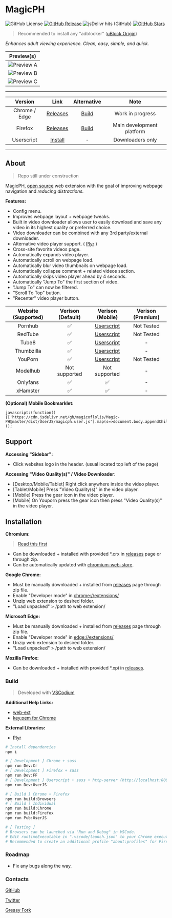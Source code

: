 # MagicPH

![GitHub License](https://img.shields.io/github/license/magicoflolis/Magic-PH)
[![GitHub Release](https://img.shields.io/github/release/magicoflolis/Magic-PH)](https://github.com/magicoflolis/Magic-PH/releases/latest)
![jsDelivr hits (GitHub)](https://img.shields.io/jsdelivr/gh/hm/magicoflolis/Magic-PH)
[![GitHub Stars](https://img.shields.io/github/stars/magicoflolis/Magic-PH)](https://github.com/magicoflolis/Magic-PH/stargazers)

> Recommended to install any "adblocker" ([uBlock Origin](https://github.com/gorhill/uBlock#readme))

*Enhances adult viewing experience. Clean, easy, simple, and quick.*

| Preview(s) |
|:----------:|
|![Preview A](https://raw.githubusercontent.com/magicoflolis/Magic-PH/master/assets/userjs.PNG)|
|![Preview B](https://raw.githubusercontent.com/magicoflolis/Magic-PH/master/assets/userjs1.PNG)|
|![Preview C](https://raw.githubusercontent.com/magicoflolis/Magic-PH/master/assets/userjs2.PNG)|

***

| Version | Link | Alternative | Note |
|:----------:|:----------:|:----------:|:----------:|
| Chrome / Edge | [Releases](https://github.com/magicoflolis/Magic-PH/releases) | [Build](#build) | Work in progress |
| Firefox | [Releases](https://github.com/magicoflolis/Magic-PH/releases) | [Build](#build) | Main development platform |
| Userscript | [Install](https://raw.githubusercontent.com/magicoflolis/Magic-PH/master/dist/UserJS/magicph.user.js) | - | Downloaders only |

***

## About

> Repo still under construction

MagicPH, [open source](https://github.com/magicoflolis/Magic-PH/blob/master/LICENSE) web extension with the goal of improving webpage navigation and *reducing distractions.*

**Features:**

* Config menu.
* Improves webpage layout + webpage tweaks.
* Built in video downloader allows user to easily download and save any video in its highest quality or preferred choice.
* Video downloader can be combined with any 3rd party/external downloader.
* Alternative video player support. ( [Plyr](https://github.com/sampotts/plyr) )
* Cross-site favorite videos page.
* Automatically expands video player.
* Automatically scroll on webpage load.
* Automatically blur video thumbnails on webpage load.
* Automatically collapse comment + related videos section.
* Automatically skips video player ahead by 4 seconds.
* Automatically "Jump To" the first section of video.
* "Jump To" can now be filtered.
* "Scroll To Top" button.
* "Recenter" video player button.

| Website (Supported) | Verison (Default) | Verison (Mobile) | Verison (Premium) |
|:---------:|:-----------:|:-----------:|:---------:|
| Pornhub | ✅ | [Userscript](https://raw.githubusercontent.com/magicoflolis/Magic-PH/master/dist/UserJS/magicph.user.js) | Not Tested |
| RedTube | ✅ | [Userscript](https://raw.githubusercontent.com/magicoflolis/Magic-PH/master/dist/UserJS/magicph.user.js) | Not Tested |
| Tube8 | ✅ | [Userscript](https://raw.githubusercontent.com/magicoflolis/Magic-PH/master/dist/UserJS/magicph.user.js) | - |
| Thumbzilla | ✅ | [Userscript](https://raw.githubusercontent.com/magicoflolis/Magic-PH/master/dist/UserJS/magicph.user.js) | - |
| YouPorn | ✅ | [Userscript](https://raw.githubusercontent.com/magicoflolis/Magic-PH/master/dist/UserJS/magicph.user.js) | Not Tested |
| Modelhub | Not supported | Not supported | - |
| Onlyfans | ✅ | ✅ | - |
| xHamster | ✅ | ✅ | - |

**(Optional) Mobile Bookmarklet:**

```JS
javascript:(function(){['https://cdn.jsdelivr.net/gh/magicoflolis/Magic-PH@master/dist/UserJS/magicph.user.js'].map(s=>document.body.appendChild(document.createElement('script')).src=s)})();
```

## Support

**Accessing "Sidebar":**

* Click websites logo in the header. (usual located top left of the page)

**Accessing "Video Quality(s)" / Video Downloader:**

* [Desktop/Mobile/Tablet] Right click anywhere inside the video player.
* [Tablet/Mobile] Press "Video Quality(s)" in the video player.
* [Mobile] Press the gear icon in the video player.
* [Mobile] On Youporn press the gear icon then press "Video Quality(s)" in the video player.

## Installation

**Chromium:**

> [Read this first](https://github.com/NeverDecaf/chromium-web-store#read-this-first=)

* Can be downloaded + installed with provided *.crx in [releases](https://github.com/magicoflolis/Magic-PH/releases) page or through zip.
* Can be automatically updated with [chromium-web-store](https://github.com/NeverDecaf/chromium-web-store).

**Google Chrome:**

* Must be manually downloaded + installed from [releases](https://github.com/magicoflolis/Magic-PH/releases) page through zip file.
* Enable "Developer mode" in [chrome://extensions/](chrome://extensions/)
* Unzip web extension to desired folder.
* "Load unpacked" > /path to web extension/

**Microsoft Edge:**

* Must be manually downloaded + installed from [releases](https://github.com/magicoflolis/Magic-PH/releases) page through zip file.
* Enable "Developer mode" in [edge://extensions/](edge://extensions/)
* Unzip web extension to desired folder.
* "Load unpacked" > /path to web extension/

**Mozilla Firefox:**

* Can be downloaded + installed with provided *.xpi in [releases](https://github.com/magicoflolis/Magic-PH/releases).

### Build

> Developed with [VSCodium](https://vscodium.com)

**Additional Help Links:**

* [web-ext](https://extensionworkshop.com/documentation/develop/getting-started-with-web-ext/)
* [key.pem for Chrome](https://stackoverflow.com/a/46739698/9872174)

**External Libraries:**

* [Plyr](https://github.com/sampotts/plyr)

```bash
# Install dependencies
npm i

# [ Development ] Chrome + sass
npm run Dev:Cr
# [ Development ] Firefox + sass
npm run Dev:FF
# [ Development ] Userscript + sass + http-server (http://localhost:8080)
npm run Dev:UserJS

# [ Build ] Chrome + Firefox
npm run build:Browsers
# [ Build ] Individual
npm run build:Chrome
npm run build:Firefox
npm run Pub:UserJS

# [ Testing ]
# Browsers can be launched via "Run and Debug" in VSCode.
# Edit runtimeExecutable in ".vscode/launch.json" to your Chrome executable.
# Recommended to create an additional profile "about:profiles" for Firefox.
```

### Roadmap

* Fix any bugs along the way.

### Contacts

[GitHub](https://github.com/magicoflolis)

[Twitter](https://twitter.com/for_lollipops)

[Greasy Fork](https://greasyfork.org/users/166061)
